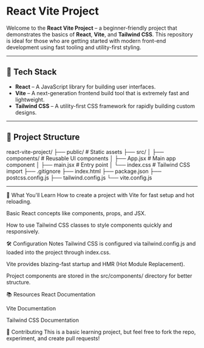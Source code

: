 # React Vite Project

Welcome to the **React Vite Project** – a beginner-friendly project that demonstrates the basics of **React**, **Vite**, and **Tailwind CSS**. This repository is ideal for those who are getting started with modern front-end development using fast tooling and utility-first styling.

---

## 🚀 Tech Stack

- **React** – A JavaScript library for building user interfaces.
- **Vite** – A next-generation frontend build tool that is extremely fast and lightweight.
- **Tailwind CSS** – A utility-first CSS framework for rapidly building custom designs.

---

## 📁 Project Structure

react-vite-project/
├── public/ # Static assets
├── src/
│ ├── components/ # Reusable UI components
│ ├── App.jsx # Main app component
│ ├── main.jsx # Entry point
│ └── index.css # Tailwind CSS import
├── .gitignore
├── index.html
├── package.json
├── postcss.config.js
├── tailwind.config.js
└── vite.config.js


---

🧠 What You'll Learn
How to create a project with Vite for fast setup and hot reloading.

Basic React concepts like components, props, and JSX.

How to use Tailwind CSS classes to style components quickly and responsively.

🛠 Configuration Notes
Tailwind CSS is configured via tailwind.config.js and loaded into the project through index.css.

Vite provides blazing-fast startup and HMR (Hot Module Replacement).

Project components are stored in the src/components/ directory for better structure.

📚 Resources
React Documentation

Vite Documentation

Tailwind CSS Documentation

🤝 Contributing
This is a basic learning project, but feel free to fork the repo, experiment, and create pull requests!
